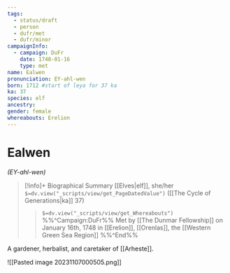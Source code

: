 ```yaml
---
tags:
  - status/draft
  - person
  - dufr/met
  - dufr/minor
campaignInfo:
  - campaign: DuFr
    date: 1748-01-16
    type: met
name: Ealwen
pronunciation: EY-ahl-wen
born: 1712 #start of leya for 37 ka
ka: 37
species: elf
ancestry: 
gender: female
whereabouts: Erelion
---
```

# Ealwen
*(EY-ahl-wen)*
>[!info]+ Biographical Summary
>[[Elves|elf]], she/her
>`$=dv.view("_scripts/view/get_PageDatedValue")` ([[The Cycle of Generations|ka]] 37)
>> `$=dv.view("_scripts/view/get_Whereabouts")`
>>%%^Campaign:DuFr%% Met by [[The Dunmar Fellowship]] on January 16th, 1748 in [[Erelion]], [[Orenlas]], the [[Western Green Sea Region]] %%^End%%

A gardener, herbalist, and caretaker of [[Arheste]]. 

![[Pasted image 20231107000505.png]]